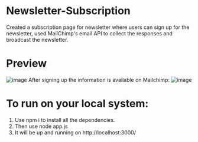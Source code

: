 # Newsletter-Subscription
Created a subscription page for newsletter where users can sign up for the newsletter, used MailChimp's email API to collect the responses and broadcast the newsletter.

# Preview

![image](https://github.com/abdreams/Newsletter-Subscription/assets/97502890/ec2aad16-b5f8-45ef-8315-13ae1b908b1a)
After signing up the information is available on Mailchimp:
![image](https://github.com/abdreams/Newsletter-Subscription/assets/97502890/a79946cb-7652-45d9-85f0-dad4301f3dc0)

# To run on your local system:

1. Use npm i to install all the dependencies.
2. Then use node app.js
3. It will be up and running on http://localhost:3000/
